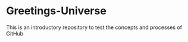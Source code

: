 # Greetings-Universe
This is an introductory repository to test the concepts and processes of GitHub
